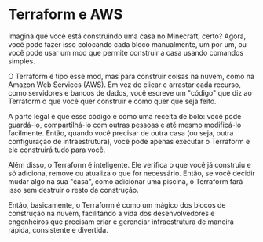 # Terraform e AWS

Imagina que você está construindo uma casa no Minecraft, certo? Agora, você pode fazer isso colocando cada bloco manualmente, um por um, ou você pode usar um mod que permite construir a casa usando comandos simples.

O Terraform é tipo esse mod, mas para construir coisas na nuvem, como na Amazon Web Services (AWS). Em vez de clicar e arrastar cada recurso, como servidores e bancos de dados, você escreve um "código" que diz ao Terraform o que você quer construir e como quer que seja feito.

A parte legal é que esse código é como uma receita de bolo: você pode guardá-lo, compartilhá-lo com outras pessoas e até mesmo modificá-lo facilmente. Então, quando você precisar de outra casa (ou seja, outra configuração de infraestrutura), você pode apenas executar o Terraform e ele construirá tudo para você.

Além disso, o Terraform é inteligente. Ele verifica o que você já construiu e só adiciona, remove ou atualiza o que for necessário. Então, se você decidir mudar algo na sua "casa", como adicionar uma piscina, o Terraform fará isso sem destruir o resto da construção.

Então, basicamente, o Terraform é como um mágico dos blocos de construção na nuvem, facilitando a vida dos desenvolvedores e engenheiros que precisam criar e gerenciar infraestrutura de maneira rápida, consistente e divertida.